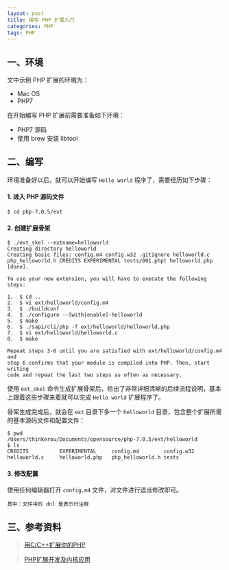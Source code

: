 ```yaml
---
layout: post
title: 编写 PHP 扩展入门
categories: PHP
tags: PHP
---
```


## 一、环境

文中示例 PHP 扩展的环境为：

 - Mac OS
 - PHP7

在开始编写 PHP 扩展前需要准备如下环境：

 - PHP7 源码
 - 使用 brew 安装 libtool

## 二、编写

环境准备好以后，就可以开始编写 `Hello world` 程序了，需要经历如下步骤：

#### 1. 进入 PHP 源码文件

    $ cd php-7.0.5/ext

#### 2. 创建扩展骨架

    $ ./ext_skel --extname=helloworld
    Creating directory helloworld
    Creating basic files: config.m4 config.w32 .gitignore helloworld.c php_helloworld.h CREDITS EXPERIMENTAL tests/001.phpt helloworld.php [done].

    To use your new extension, you will have to execute the following steps:

    1.  $ cd ..
    2.  $ vi ext/helloworld/config.m4
    3.  $ ./buildconf
    4.  $ ./configure --[with|enable]-helloworld
    5.  $ make
    6.  $ ./sapi/cli/php -f ext/helloworld/helloworld.php
    7.  $ vi ext/helloworld/helloworld.c
    8.  $ make

    Repeat steps 3-6 until you are satisfied with ext/helloworld/config.m4 and
    step 6 confirms that your module is compiled into PHP. Then, start writing
    code and repeat the last two steps as often as necessary.

使用 `ext_skel` 命令生成扩展骨架后，给出了非常详细清晰的后续流程说明，基本上跟着这些步骤来着就可以完成 `Hello world` 扩展程序了。

<!--more-->

骨架生成完成后，就会在 `ext` 目录下多一个 `helloworld` 目录，包含整个扩展所需的基本源码文件和配置文件：

    $ pwd
    /Users/thinkerou/Documents/opensource/php-7.0.5/ext/helloworld
    $ ls
    CREDITS          EXPERIMENTAL     config.m4        config.w32       helloworld.c     helloworld.php   php_helloworld.h tests
    
#### 3. 修改配置

使用任何编辑器打开 `config.m4` 文件，对文件进行适当修改即可。

    其中：文件中的 dnl 是表示行注释
    

## 三、参考资料

> [用C/C++扩展你的PHP](http://www.laruence.com/2009/04/28/719.html)

> [PHP扩展开发及内核应用](http://www.walu.cc/phpbook/) 